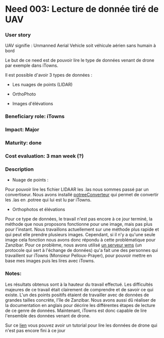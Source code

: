 # Need 003: Lecture de donnée tiré de UAV 

### User story
UAV signifie : Unmanned Aerial Vehicle soit véhicule aérien sans humain à bord

Le but de ce need est de pouvoir lire le type de données venant de drone par exemple dans iTowns.

Il est possible d'avoir 3 types de données :

- Les nuages de points (LIDAR) 

- OrthoPhoto

- Images d'élévations

### Beneficiary role: iTowns

### Impact: Major

### Maturity: done

### Cost evaluation: 3 man week (?)

### Description 

- Nuage de points : 

Pour pouvoir lire les fichier LIDAAR les .las nous sommes passé par un convertiseur.
Nous avons installé [potreeConverteur](https://github.com/potree/PotreeConverter) qui permet de convertir les .las 
en .potree qui lui est lu par iTowns. 

- Orthophotos et élévations

Pour ce type de données, le travail n'est pas encore à ce jour terminé, la méthode que nous proposons fonctionne pour une image, mais pas plus pour l'instant. Nous travaillons actuellement sur une méthode plus rapide et qui peut elle prendre plusieurs images. Cependant, si il n'y a qu'une seule image cela fonction nous avons donc répondu à cette problématique pour Zanzibar. 
Pour ce problème, nous avons utilisé [un serveur wms](https://github.com/peppsac/pywms) (un protocole qui sert à l'échange de données) qu'a fait une des personnes qui travaillent sur iTowns (Monsieur Pelloux-Prayer), pour pouvoir mettre en base mes images puis les lires avec iTowns.

### Notes:

Les résultats obtenus sont à la hauteur du travail effectué. Les difficultés majeures de ce travail était clairement de comprendre et de savoir ce qui existe. L'un des points positifs étaient de travailler avec de données de grandes tailles concrète, l'île de Zanzibar. Nous avons aussi dû réaliser de la documentation en anglais pour décrire les différentes étapes de lecture de ce genre de données. Maintenant, iTowns est donc capable de lire l'ensemble des données venant de drone.

Sur ce [lien](https://github.com/MEPP-team/RICT/blob/master/Doc/Process/TutorialOpenDataInItowns.md) vous pouvez avoir un tutorial pour lire les données de drone qui n'est pas encore fini à ce jour
